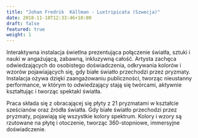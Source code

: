 ```yaml
---
title: "Johan Fredrik  Källman - Luxtripicata (Szwecja)"
date: 2018-11-18T12:33:46+10:00
draft: false
featured: true
weight: 1
---
```

Interaktywna instalacja świetlna prezentująca połączenie światła, sztuki i nauki w angażującą, zabawną, inkluzywną całość. Artysta zachęca odwiedzających do osobistego doświadczenia, odkrywania kolorów i wzorów pojawiających się, gdy białe światło przechodzi przez pryzmaty. Instalacja ożywa dzięki zaangażowaniu publiczności, tworząc nieustanny performance, w którym to odwiedzający stają się twórcami, aktywnie kształtując i tworząc spektakl światła.

Praca składa się z obracającej się płyty z 21 pryzmatami w kształcie sześcianów oraz źródła światła. Gdy białe światło przechodzi przez pryzmaty, pojawiają się wszystkie kolory spektrum. Kolory i wzory są rzutowane na płytę i otoczenie, tworząc 360-stopniowe, immersyjne doświadczenie.